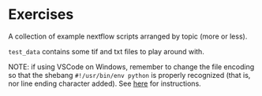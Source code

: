 # Exercises

A collection of example nextflow scripts arranged by topic (more or less).

`test_data` contains some tif and txt files to play around with.

NOTE: if using VSCode on Windows, remember to change the file encoding so that the shebang `#!/usr/bin/env python` is properly recognized (that is, nor line ending character added). See [here](https://stackoverflow.com/questions/66038334/how-to-disable-m-line-endings-in-vs-code) for instructions.
